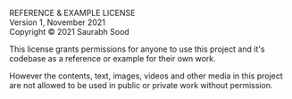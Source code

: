 REFERENCE & EXAMPLE LICENSE \
Version 1, November 2021 \
Copyright © 2021 Saurabh Sood

This license grants permissions for anyone to use this project and it's codebase as a reference or example for their own work.

However the contents, text, images, videos and other media in this project are not allowed to be used in public or private work without permission.